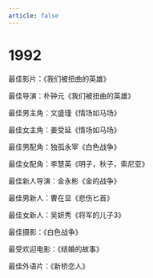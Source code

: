 ```yaml
---
article: false
---
```


# 1992

最佳影片：《我们被扭曲的英雄》

最佳导演：朴钟元《我们被扭曲的英雄》

最佳男主角：文盛瑾《情场如马场》

最佳女主角：姜受延《情场如马场》

最佳男配角：独孤永宰《白色战争》

最佳女配角：李慧英《明子，秋子，索尼亚》

最佳新人导演：金永彬《金的战争》

最佳男新人：曹在显《悲伤匕首》

最佳女新人：吴妍秀《将军的儿子3》

最佳摄影：《白色战争》

最受欢迎电影：《结婚的故事》

最佳外语片：《新桥恋人》